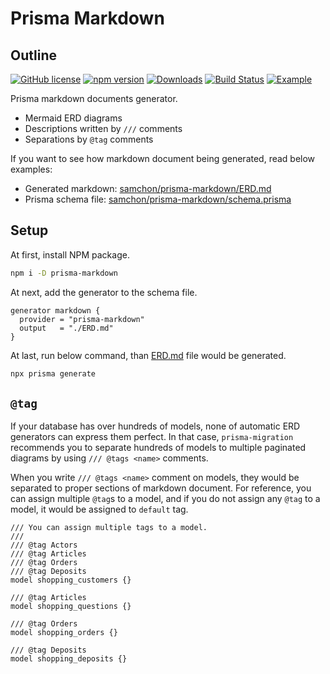 # Prisma Markdown
## Outline
[![GitHub license](https://img.shields.io/badge/license-MIT-blue.svg)](https://github.com/samchon/prisma-markdown/blob/master/LICENSE)
[![npm version](https://img.shields.io/npm/v/prisma-markdown.svg)](https://www.npmjs.com/package/prisma-markdown)
[![Downloads](https://img.shields.io/npm/dm/prisma-markdown.svg)](https://www.npmjs.com/package/prisma-markdown)
[![Build Status](https://github.com/samchon/prisma-markdown/workflows/build/badge.svg)](https://github.com/samchon/prisma-markdown/actions?query=workflow%3Abuild)
[![Example](https://img.shields.io/badge/guide-example-forestgreen)](https://github.com/samchon/prisma-markdown/blob/master/ERD.md)

Prisma markdown documents generator.

  - Mermaid ERD diagrams
  - Descriptions written by `///` comments
  - Separations by `@tag` comments

If you want to see how markdown document being generated, read below examples:

  - Generated markdown: [samchon/prisma-markdown/ERD.md](https://github.com/samchon/prisma-markdown/blob/master/ERD.md)
  - Prisma schema file: [samchon/prisma-markdown/schema.prisma](https://github.com/samchon/prisma-markdown/blob/master/schema.prisma)



## Setup
At first, install NPM package.

```bash
npm i -D prisma-markdown
```

At next, add the generator to the schema file.

```prisma
generator markdown {
  provider = "prisma-markdown"
  output   = "./ERD.md"
}
```

At last, run below command, than [ERD.md](https://github.com/samchon/prisma-markdown/blob/master/ERD.md) file would be generated.

```bash
npx prisma generate
```




## `@tag`
If your database has over hundreds of models, none of automatic ERD generators can express them perfect. In that case, `prisma-migration` recommends you to separate hundreds of models to multiple paginated diagrams by using `/// @tags <name>` comments.

When you write `/// @tags <name>` comment on models, they would be separated to proper sections of markdown document. For reference, you can assign multiple `@tag`s to a model, and if you do not assign any `@tag` to a model, it would be assigned to `default` tag.

```prisma
/// You can assign multiple tags to a model.
///
/// @tag Actors
/// @tag Articles
/// @tag Orders
/// @tag Deposits
model shopping_customers {}

/// @tag Articles
model shopping_questions {}

/// @tag Orders
model shopping_orders {}

/// @tag Deposits
model shopping_deposits {}
```